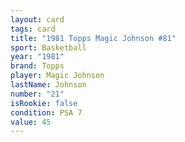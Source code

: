 ```yaml
---
layout: card
tags: card
title: "1981 Topps Magic Johnson #81"
sport: Basketball
year: "1981"
brand: Topps
player: Magic Johnson
lastName: Johnson
number: "21"
isRookie: false
condition: PSA 7
value: 45
---
```

